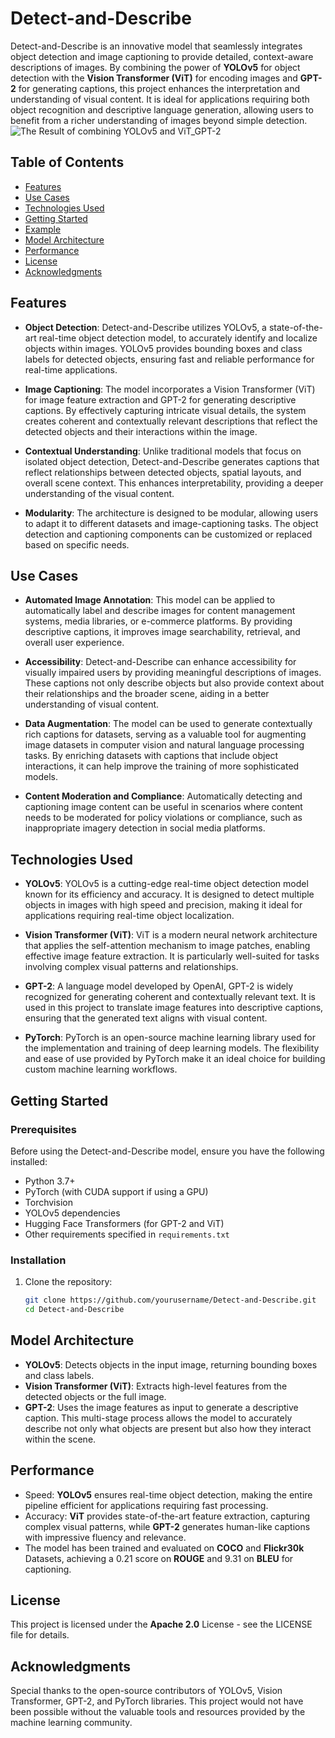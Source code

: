 # Detect-and-Describe

Detect-and-Describe is an innovative model that seamlessly integrates object detection and image captioning to provide detailed, context-aware descriptions of images. By combining the power of **YOLOv5** for object detection with the **Vision Transformer (ViT)** for encoding images and **GPT-2** for generating captions, this project enhances the interpretation and understanding of visual content. It is ideal for applications requiring both object recognition and descriptive language generation, allowing users to benefit from a richer understanding of images beyond simple detection.
![The Result of combining YOLOv5 and ViT_GPT-2](https://github.com/user-attachments/assets/93706ea2-8cb7-40e5-9717-f6a1b9b853e6)

## Table of Contents
- [Features](#features)
- [Use Cases](#use-cases)
- [Technologies Used](#technologies-used)
- [Getting Started](#getting-started)
- [Example](#example)
- [Model Architecture](#model-architecture)
- [Performance](#performance)
- [License](#license)
- [Acknowledgments](#acknowledgments)

## Features

- **Object Detection**: Detect-and-Describe utilizes YOLOv5, a state-of-the-art real-time object detection model, to accurately identify and localize objects within images. YOLOv5 provides bounding boxes and class labels for detected objects, ensuring fast and reliable performance for real-time applications.
  
- **Image Captioning**: The model incorporates a Vision Transformer (ViT) for image feature extraction and GPT-2 for generating descriptive captions. By effectively capturing intricate visual details, the system creates coherent and contextually relevant descriptions that reflect the detected objects and their interactions within the image.

- **Contextual Understanding**: Unlike traditional models that focus on isolated object detection, Detect-and-Describe generates captions that reflect relationships between detected objects, spatial layouts, and overall scene context. This enhances interpretability, providing a deeper understanding of the visual content.

- **Modularity**: The architecture is designed to be modular, allowing users to adapt it to different datasets and image-captioning tasks. The object detection and captioning components can be customized or replaced based on specific needs.

## Use Cases

- **Automated Image Annotation**: This model can be applied to automatically label and describe images for content management systems, media libraries, or e-commerce platforms. By providing descriptive captions, it improves image searchability, retrieval, and overall user experience.

- **Accessibility**: Detect-and-Describe can enhance accessibility for visually impaired users by providing meaningful descriptions of images. These captions not only describe objects but also provide context about their relationships and the broader scene, aiding in a better understanding of visual content.

- **Data Augmentation**: The model can be used to generate contextually rich captions for datasets, serving as a valuable tool for augmenting image datasets in computer vision and natural language processing tasks. By enriching datasets with captions that include object interactions, it can help improve the training of more sophisticated models.

- **Content Moderation and Compliance**: Automatically detecting and captioning image content can be useful in scenarios where content needs to be moderated for policy violations or compliance, such as inappropriate imagery detection in social media platforms.

## Technologies Used

- **YOLOv5**: YOLOv5 is a cutting-edge real-time object detection model known for its efficiency and accuracy. It is designed to detect multiple objects in images with high speed and precision, making it ideal for applications requiring real-time object localization.

- **Vision Transformer (ViT)**: ViT is a modern neural network architecture that applies the self-attention mechanism to image patches, enabling effective image feature extraction. It is particularly well-suited for tasks involving complex visual patterns and relationships.

- **GPT-2**: A language model developed by OpenAI, GPT-2 is widely recognized for generating coherent and contextually relevant text. It is used in this project to translate image features into descriptive captions, ensuring that the generated text aligns with visual content.

- **PyTorch**: PyTorch is an open-source machine learning library used for the implementation and training of deep learning models. The flexibility and ease of use provided by PyTorch make it an ideal choice for building custom machine learning workflows.

## Getting Started

### Prerequisites

Before using the Detect-and-Describe model, ensure you have the following installed:

- Python 3.7+
- PyTorch (with CUDA support if using a GPU)
- Torchvision
- YOLOv5 dependencies
- Hugging Face Transformers (for GPT-2 and ViT)
- Other requirements specified in `requirements.txt`

### Installation

1. Clone the repository:
   ```bash
   git clone https://github.com/yourusername/Detect-and-Describe.git
   cd Detect-and-Describe

## Model Architecture
- **YOLOv5**: Detects objects in the input image, returning bounding boxes and class labels.
- **Vision Transformer (ViT)**: Extracts high-level features from the detected objects or the full image.
- **GPT-2**: Uses the image features as input to generate a descriptive caption.
This multi-stage process allows the model to accurately describe not only what objects are present but also how they interact within the scene.

## Performance
- Speed: **YOLOv5** ensures real-time object detection, making the entire pipeline efficient for applications requiring fast processing.
- Accuracy: **ViT** provides state-of-the-art feature extraction, capturing complex visual patterns, while **GPT-2** generates human-like captions with impressive fluency and relevance.
- The model has been trained and evaluated on **COCO** and **Flickr30k** Datasets, achieving a 0.21 score on **ROUGE** and 9.31 on **BLEU** for captioning.

## License
This project is licensed under the **Apache 2.0** License - see the LICENSE file for details.

## Acknowledgments
Special thanks to the open-source contributors of YOLOv5, Vision Transformer, GPT-2, and PyTorch libraries. This project would not have been possible without the valuable tools and resources provided by the machine learning community.

